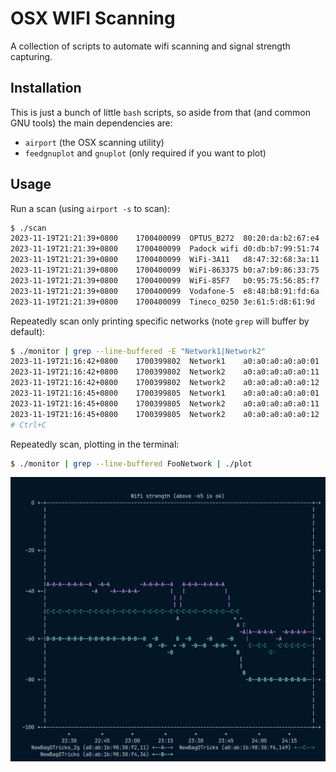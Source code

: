 OSX WIFI Scanning
=================

A collection of scripts to automate wifi scanning and signal strength capturing.

Installation
------------

This is just a bunch of little `bash` scripts, so aside from that (and common
GNU tools) the main dependencies are:

- `airport` (the OSX scanning utility)
- `feedgnuplot` and `gnuplot` (only required if you want to plot)

Usage
-----

Run a scan (using `airport -s` to scan):

```sh
$ ./scan
2023-11-19T21:21:39+0800	1700400099	OPTUS_B272	80:20:da:b2:67:e4	132	-83
2023-11-19T21:21:39+0800	1700400099	Padock wifi	d0:db:b7:99:51:74	11	-85
2023-11-19T21:21:39+0800	1700400099	WiFi-3A11	d8:47:32:68:3a:11	9	-90
2023-11-19T21:21:39+0800	1700400099	WiFi-863375	b0:a7:b9:86:33:75	7	-93
2023-11-19T21:21:39+0800	1700400099	WiFi-85F7	b0:95:75:56:85:f7	8	-86
2023-11-19T21:21:39+0800	1700400099	Vodafone-5	e8:48:b8:91:fd:6a	1	-90
2023-11-19T21:21:39+0800	1700400099	Tineco_0250	3e:61:5:d8:61:9d	1	-83
```

Repeatedly scan only printing specific networks (note `grep` will buffer by default):

```sh
$ ./monitor | grep --line-buffered -E "Network1|Network2"
2023-11-19T21:16:42+0800	1700399802	Network1	a0:a0:a0:a0:a0:01	11	-36
2023-11-19T21:16:42+0800	1700399802	Network2	a0:a0:a0:a0:a0:11	36	-61
2023-11-19T21:16:42+0800	1700399802	Network2	a0:a0:a0:a0:a0:12	149	-47
2023-11-19T21:16:45+0800	1700399805	Network1	a0:a0:a0:a0:a0:01	11	-37
2023-11-19T21:16:45+0800	1700399805	Network2	a0:a0:a0:a0:a0:11	36	-61
2023-11-19T21:16:45+0800	1700399805	Network2	a0:a0:a0:a0:a0:12	149	-46
# Ctrl+C
```

Repeatedly scan, plotting in the terminal:

```sh
$ ./monitor | grep --line-buffered FooNetwork | ./plot
```
![Terminal plot](./GnuPlot.png)
